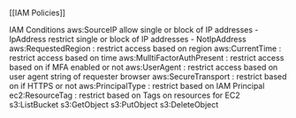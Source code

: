 [[IAM Policies]] 

IAM Conditions
		aws:SourceIP
			allow single or block of IP addresses - IpAddress
			restrict single or block of IP addresses - NotIpAddress					
		aws:RequestedRegion : restrict access based on region 
		aws:CurrentTime : restrict access based on time
		aws:MulltiFactorAuthPresent : restrict access based on if MFA enabled or not
		aws:UserAgent : restrict access based on user agent string of requester browser
		aws:SecureTransport : restrict based on if HTTPS or not
		aws:PrincipalType : restrict based on IAM Principal
		ec2:ResourceTag : restrict based on Tags on resources for EC2
		s3:ListBucket
		s3:GetObject
		s3:PutObject
		s3:DeleteObject
		